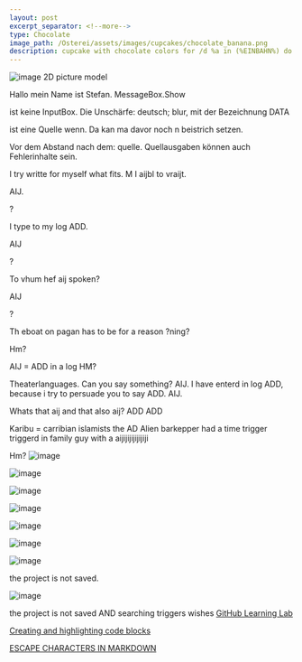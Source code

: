 ```yaml
---
layout: post
excerpt_separator: <!--more-->
type: Chocolate
image_path: /Osterei/assets/images/cupcakes/chocolate_banana.png
description: cupcake with chocolate colors for /d %a in (%EINBAHN%) do dir /b %a
---
```

![image](https://user-images.githubusercontent.com/75255909/205431353-16090c42-091d-40e7-871b-e578f7097c14.png)
2D picture model

Hallo mein Name ist Stefan.
MessageBox.Show

ist keine InputBox. Die Unschärfe: deutsch; blur,
mit der Bezeichnung DATA

ist eine Quelle wenn.
Da kan ma davor noch n beistrich setzen.

Vor dem Abstand nach dem: quelle.
Quellausgaben können auch Fehlerinhalte sein.

I try writte for myself what fits.
M I aijbl to vraijt.

AIJ.

?

I type to my log ADD.

AIJ

?

To vhum hef aij spoken?

AIJ

?

Th eboat on pagan has to be for a reason ?ning?

Hm?

AIJ = ADD in a log HM?

Theaterlanguages. Can you say something? AIJ. I have enterd in log ADD, because
i try to persuade you to say ADD. AIJ.

Whats that aij and that also aij?
ADD ADD

Karibu = carribian islamists the AD Alien barkepper had a time trigger
triggerd in family guy with a aijijijijijijiji

Hm?
![image](https://user-images.githubusercontent.com/75255909/206335689-6590c942-a2c4-488c-ae3e-6eacd31bcc94.png)

![image](https://user-images.githubusercontent.com/75255909/206336901-12c0f2ff-65a5-4004-a005-3d86c85acc60.png)

![image](https://user-images.githubusercontent.com/75255909/206337142-8882b243-51af-44b2-925d-ccd9a1973056.png)

![image](https://user-images.githubusercontent.com/75255909/206337194-d959d83d-3959-4511-aba7-623843b97ef6.png)

![image](https://user-images.githubusercontent.com/75255909/206337282-6a05734a-9f11-47e5-9fe9-0a08098c6a17.png)

![image](https://user-images.githubusercontent.com/75255909/206337329-f3e8f1b4-f346-453a-b9bd-dd31ab084a26.png)

![image](https://user-images.githubusercontent.com/75255909/206339200-aeacc9b8-dc04-405d-a1f7-ffd52a02be4b.png)

the project is not saved.

![image](https://user-images.githubusercontent.com/75255909/206339348-3908b608-8da8-4eb4-8d2e-6701366082a1.png)

the project is not saved AND searching triggers wishes
[GitHub Learning Lab](https://github.com/apps/github-learning-lab)

[Creating and highlighting code blocks](https://docs.github.com/en/get-started/writing-on-github/working-with-advanced-formatting/creating-and-highlighting-code-blocks)

[ESCAPE CHARACTERS IN MARKDOWN](https://whatismarkdown.com/how-to-escape-markdown-characters/#:~:text=Markdown%20is%20not%20a%20new%20language%3B%20it%20is,common%20way%20is%20to%20use%20the%20backslash%20character.)
